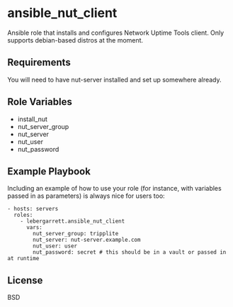 ansible_nut_client
=========

Ansible role that installs and configures Network Uptime Tools client. Only supports debian-based distros at the moment.

Requirements
------------

You will need to have nut-server installed and set up somewhere already.

Role Variables
--------------

- install_nut
- nut_server_group
- nut_server
- nut_user
- nut_password

Example Playbook
----------------

Including an example of how to use your role (for instance, with variables passed in as parameters) is always nice for users too:

    - hosts: servers
      roles:
        - lebergarrett.ansible_nut_client
          vars:
            nut_server_group: tripplite
            nut_server: nut-server.example.com
            nut_user: user
            nut_password: secret # this should be in a vault or passed in at runtime

License
-------

BSD
